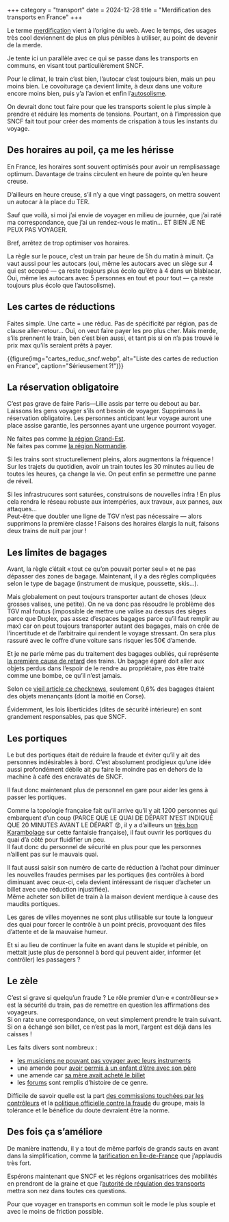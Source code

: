 +++
category = "transport"
date = 2024-12-28
title = "Merdification des transports en France"
+++

Le terme [merdification](https://fr.wikipedia.org/wiki/Merdification) vient à l’origine du web. Avec le temps, des usages très cool deviennent de plus en plus pénibles à utiliser, au point de devenir de la merde.

Je tente ici un parallèle avec ce qui se passe dans les transports en communs, en visant tout particulièrement SNCF.

Pour le climat, le train c’est bien, l’autocar c’est toujours bien, mais un peu moins bien. Le covoiturage ça devient limite, à deux dans une voiture encore moins bien, puis y’a l’avion et enfin l’[autosolisme](https://fr.wiktionary.org/wiki/autosolisme).

On devrait donc tout faire pour que les transports soient le plus simple à prendre et réduire les moments de tensions. Pourtant, on à l’impression que SNCF fait tout pour créer des moments de crispation à tous les instants du voyage.

## Des horaires au poil, ça me les hérisse

En France, les horaires sont souvent optimisés pour avoir un remplisassage optimum. Davantage de trains circulent en heure de pointe qu’en heure creuse.

D’ailleurs en heure creuse, s’il n’y a que vingt passagers, on mettra souvent un autocar à la place du TER.

Sauf que voilà, si moi j’ai envie de voyager en milieu de journée, que j’ai raté ma correspondance, que j’ai un rendez-vous le matin… ET BIEN JE NE PEUX PAS VOYAGER.

Bref, arrêtez de trop optimiser vos horaires.

La règle sur le pouce, c’est un train par heure de 5h du matin à minuit. Ça vaut aussi pour les autocars (oui, même les autocars avec un siège sur 4 qui est occupé — ça reste toujours plus écolo qu’être à 4 dans un blablacar. Oui, même les autocars avec 5 personnes en tout et pour tout — ça reste toujours plus écolo que l’autosolisme).

## Les cartes de réductions

Faites simple. Une carte = une réduc. Pas de spécificité par région, pas de clause aller-retour… Oui, on veut faire payer les pro plus cher. Mais merde, s’ils prennent le train, ben c’est bien aussi, et tant pis si on n’a pas trouvé le prix max qu’ils seraient prêts à payer.

{{figure(img="cartes_reduc_sncf.webp", alt="Liste des cartes de reduction en France", caption="Sérieusement ?!")}}

## La réservation obligatoire

C’est pas grave de faire Paris—Lille assis par terre ou debout au bar. Laissons les gens voyager s’ils ont besoin de voyager. Supprimons la réservation obligatoire. Les personnes anticipant leur voyage auront une place assise garantie, les personnes ayant une urgence pourront voyager.

Ne faites pas comme [la région Grand-Est](https://www.ter.sncf.com/grand-est/services-contacts/reservation-a-bord).  
Ne faites pas comme [la région Normandie](https://www.ouest-france.fr/normandie/train-en-normandie-la-reservation-devient-obligatoire-pour-voyager-vers-et-depuis-paris-f82effee-ed40-11ec-b46f-021c1e9ecf74).

Si les trains sont structurellement pleins, alors augmentons la fréquence ! Sur les trajets du quotidien, avoir un train toutes les 30 minutes au lieu de toutes les heures, ça change la vie. On peut enfin se permettre une panne de réveil.

Si les infrastrucures sont saturées, construisons de nouvelles infra ! En plus cela rendra le réseau robuste aux intempéries, aux travaux, aux pannes, aux attaques…  
Peut-être que doubler une ligne de TGV n’est pas nécessaire — alors supprimons la première classe ! Faisons des horaires élargis la nuit, faisons deux trains de nuit par jour !

## Les limites de bagages

Avant, la règle c’était « tout ce qu’on pouvait porter seul » et ne pas dépasser des zones de bagage. Maintenant, il y a des règles compliquées selon le type de bagage (instrument de musique, poussette, skis…).

Mais globalement on peut toujours transporter autant de choses (deux grosses valises, une petite). On ne va donc pas résoudre le problème des TGV mal foutus (impossible de mettre une valise au dessus des sièges parce que Duplex, pas assez d’espaces bagages parce qu’il faut remplir au max) car on peut toujours transporter autant des bagages, mais on crée de l’incertitude et de l’arbitraire qui rendent le voyage stressant. On sera plus rassuré avec le coffre d’une voiture sans risquer les 50€ d’amende.

Et je ne parle même pas du traitement des bagages oubliés, qui représente [la première cause de retard](https://www.ville-rail-transports.com/ferroviaire/exclusif-le-nombre-de-bagages-abandonnes-explose-les-retards-des-tgv-aussi/) des trains. Un bagage égaré doit aller aux objets perdus dans l’espoir de le rendre au propriétaire, pas être traité comme une bombe, ce qu’il n’est jamais.

Selon ce [vieil article ce checknews](https://www.liberation.fr/checknews/2018/06/27/combien-de-colis-suspects-s-averent-etre-de-vraies-bombes_1661967/), seulement 0,6% des bagages étaient des objets menançants (dont la moitié en Corse).

Évidemment, les lois liberticides (dites de sécurité intérieure) en sont grandement responsables, pas que SNCF.

## Les portiques

Le but des portiques était de réduire la fraude et éviter qu’il y ait des personnes indésirables à bord. C’est absolument prodigieux qu’une idée aussi profondément débile ait pu faire le moindre pas en dehors de la machine à café des encravatés de SNCF.

Il faut donc maintenant plus de personnel en gare pour aider les gens à passer les portiques.

Comme la topologie française fait qu’il arrive qu’il y ait 1200 personnes qui embarquent d’un coup (PARCE QUE LE QUAI DE DÉPART N’EST INDIQUÉ QUE 20 MINUTES AVANT LE DÉPART 😡, il y a d’ailleurs un [très bon Karambolage](https://www.youtube.com/watch?v=27ZKNMNlm6A) sur cette fantaisie française), il faut ouvrir les portiques du quai d’à côté pour fluidifier un peu.  
Il faut donc du personnel de sécurité en plus pour que les personnes n’aillent pas sur le mauvais quai.

Il faut aussi saisir son numéro de carte de réduction à l’achat pour diminuer les nouvelles fraudes permises par les portiques (les contrôles à bord diminuant avec ceux-ci, cela devient intéressant de risquer d’acheter un billet avec une réduction injustifiée).  
Même acheter son billet de train à la maison devient merdique à cause des maudits portiques.

Les gares de villes moyennes ne sont plus utilisable sur toute la longueur des quai pour forcer le contrôle à un point précis, provoquant des files d’attente et de la mauvaise humeur.

Et si au lieu de continuer la fuite en avant dans le stupide et pénible, on mettait juste plus de personnel à bord qui peuvent aider, informer (et contrôler) les passagers ?

## Le zèle

C’est si grave si quelqu’un fraude ? Le rôle premier d’un·e « contrôlleur·se » est la sécurité du train, pas de remettre en question les affirmations des voyageurs.  
Si on rate une correspondance, on veut simplement prendre le train suivant. Si on a échangé son billet, ce n’est pas la mort, l’argent est déjà dans les caisses !  

Les faits divers sont nombreux :
- [les musiciens ne pouvant pas voyager avec leurs instruments](https://www.humanite.fr/culture-et-savoir/musique/sncf-la-bataille-du-rail-des-contrebassistes-pour-monter-a-bord-avec-leur-instrument-801325)
- une amende pour [avoir permis à un enfant d’être avec son père](https://www.linternaute.com/actualite/faits-divers/4709201-270-euros-d-amende-sncf-pour-avoir-accepte-de-changer-de-siege-dans-le-train/)
- une amende car [sa mère avait acheté le billet](https://www.20minutes.fr/societe/4053537-20230918-billet-train-nom-mere-doit-payer-330-euros-amende)
- les [forums](https://www.reddit.com/r/AskFrance/comments/16ilrte/amendes_injustifi%C3%A9es_%C3%A0_la_sncf_%C3%A7a_vous_est_d%C3%A9j%C3%A0/) sont remplis d’histoire de ce genre.

Difficile de savoir quelle est la part [des commissions touchées par les contrôleurs](https://www.bfmtv.com/economie/entreprises/transports/commissionnement-des-controleurs-la-sncf-assume-mais-evoque-une-prime-marginale_AV-202403130381.html) et la [politique officielle contre la fraude](https://www.groupe-sncf.com/fr/groupe/coulisses/circulation-trains/fraude-usurpation-identite) du groupe, mais la tolérance et le bénéfice du doute devraient être la norme.

## Des fois ça s’améliore

De manière inattendu, il y a tout de même parfois de grands sauts en avant dans la simplification, comme la [tarification en Île-de-France](https://www.iledefrance-mobilites.fr/actualites/simplification-tarifs-transports-ile-de-france) que j’applaudis très fort.

Espérons maintenant que SNCF et les régions organisatrices des mobilités en prendront de la graine et que l’[autorité de régulation des transports](https://www.autorite-transports.fr/) mettra son nez dans toutes ces questions.

Pour que voyager en transports en commun soit le mode le plus souple et avec le moins de friction possible.
